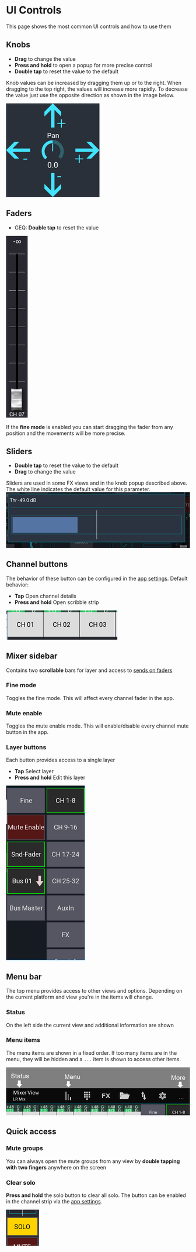 # UI Controls
This page shows the most common UI controls and how to use them

## Knobs

- **Drag** to change the value
- **Press and hold** to open a popup for more precise control
- **Double tap** to reset the value to the default

Knob values can be increased by dragging them up or to the right.
When dragging to the top right, the values will increase more rapidly.
To decrease the value just use the opposite direction as shown in the image below.

![KnobValue](img/knob-detail.png)


## Faders
- GEQ: **Double tap** to reset the value

![Fader](img/fader.png)

If the **fine mode** is enabled you can start dragging the fader from any position and the movements will be more precise.


## Sliders
- **Double tap** to reset the value to the default
- **Drag** to change the value

Sliders are used in some FX views and in the knob popup described above.
The white line indicates the default value for this parameter.
![Slider popup](img/slider-popup.png)

## Channel buttons
The behavior of these button can be configured in the [app settings](app-settings.md).
Default behavior:

- **Tap** Open channel details
- **Press and hold** Open scribble strip

![Channel buttons](img/channel-buttons.png)

## Mixer sidebar
Contains two **scrollable** bars for layer and access to [sends on faders](sends-on-faders.md)

### Fine mode
Toggles the fine mode. This will affect every channel fader in the app.

### Mute enable
Toggles the mute enable mode. This will enable/disable every channel mute button in the app.

### Layer buttons
Each button provides access to a single layer

- **Tap** Select layer
- **Press and hold** Edit this layer

![Sidebar](img/sidebar.png)



## Menu bar
The top menu provides access to other views and options. Depending on the current platform and view you're in the items will change.

### Status
On the left side the current view and additional information are shown

### Menu items
The menu items are shown in a fixed order. If too many items are in the menu, they will be hidden and a `...` item is shown to access other items.

![Mixer menu](img/mixer-menu.png)

## Quick access
### Mute groups
You can always open the mute groups from any view by **double tapping with two fingers** anywhere
on the screen

### Clear solo
**Press and hold** the solo button to clear all solo.
The button can be enabled in the channel strip via the [app settings](app-settings.md).

![Solo button](img/solo-button.png)

